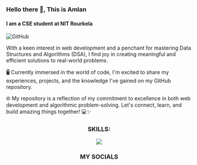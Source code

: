 ### Hello there 👋, This is Amlan
#### I am a CSE student at NIT Rourkela
![GitHub](https://arturssmirnovs.github.io/github-profile-readme-generator/images/banner.png)

 With a keen interest in web development and a penchant for mastering Data Structures and Algorithms (DSA), I find joy in creating meaningful and efficient solutions to real-world problems.

🖥️ Currently immersed in the world of code, I'm excited to share my experiences, projects, and the knowledge I've gained on my GitHub repository. 

🌐 My repository is a reflection of my commitment to excellence in both web development and algorithmic problem-solving. Let's connect, learn, and build amazing things together! 💻✨

<h3 align="center">SKILLS:</h3>
<p align="center">
  <a href="https://skillicons.dev">
    <img src="https://skillicons.dev/icons?i=c,cpp,html,css,tailwind,js,react,nextjs,github&perline=5" />
  </a>
</p>
<h3 align="center">MY SOCIALS</h3>
<p align="left">
<a href="https://www.instagram.com/amlan_sarangi23/" target="blank<img width="48" height="48" src="https://img.icons8.com/color/48/instagram-new--v1.png" alt="instagram-new--v1"/></a>

